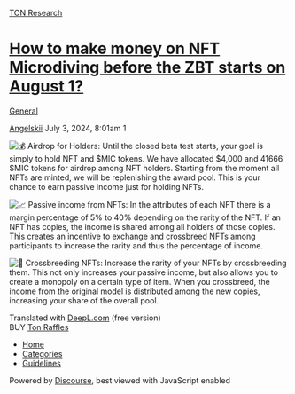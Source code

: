 [TON Research](/)

# [How to make money on NFT Microdiving before the ZBT starts on August 1?](/t/how-to-make-money-on-nft-microdiving-before-the-zbt-starts-on-august-1/27200)

[General](/c/general/4) 

    

[Angelskii](https://tonresear.ch/u/Angelskii)  July 3, 2024, 8:01am  1

![:moneybag:](https://tonresear.ch/images/emoji/twitter/moneybag.png?v=12 ":moneybag:") Airdrop for Holders: Until the closed beta test starts, your goal is simply to hold NFT and $MIC tokens. We have allocated $4,000 and 41666 $MIC tokens for airdrop among NFT holders. Starting from the moment all NFTs are minted, we will be replenishing the award pool. This is your chance to earn passive income just for holding NFTs.

![:chart_with_upwards_trend:](https://tonresear.ch/images/emoji/twitter/chart_with_upwards_trend.png?v=12 ":chart_with_upwards_trend:") Passive income from NFTs: In the attributes of each NFT there is a margin percentage of 5% to 40% depending on the rarity of the NFT. If an NFT has copies, the income is shared among all holders of those copies. This creates an incentive to exchange and crossbreed NFTs among participants to increase the rarity and thus the percentage of income.

![:twisted_rightwards_arrows:](https://tonresear.ch/images/emoji/twitter/twisted_rightwards_arrows.png?v=12 ":twisted_rightwards_arrows:") Crossbreeding NFTs: Increase the rarity of your NFTs by crossbreeding them. This not only increases your passive income, but also allows you to create a monopoly on a certain type of item. When you crossbreed, the income from the original model is distributed among the new copies, increasing your share of the overall pool.

Translated with [DeepL.com](http://DeepL.com) (free version)  
BUY [Ton Raffles](https://tonraffles.app/nft/launchpad/EQC46W25gnrdrK9Y4ueC2McP2DwAsA3oe-yXp36OjGVJ6vBO/UQAl17oY5sIWnRFB75K7NYBkpQCzxxRw6vHe70o7QZiat0Lr)

 

*   [Home](/)
*   [Categories](/categories)
*   [Guidelines](/guidelines)

Powered by [Discourse](https://www.discourse.org), best viewed with JavaScript enabled